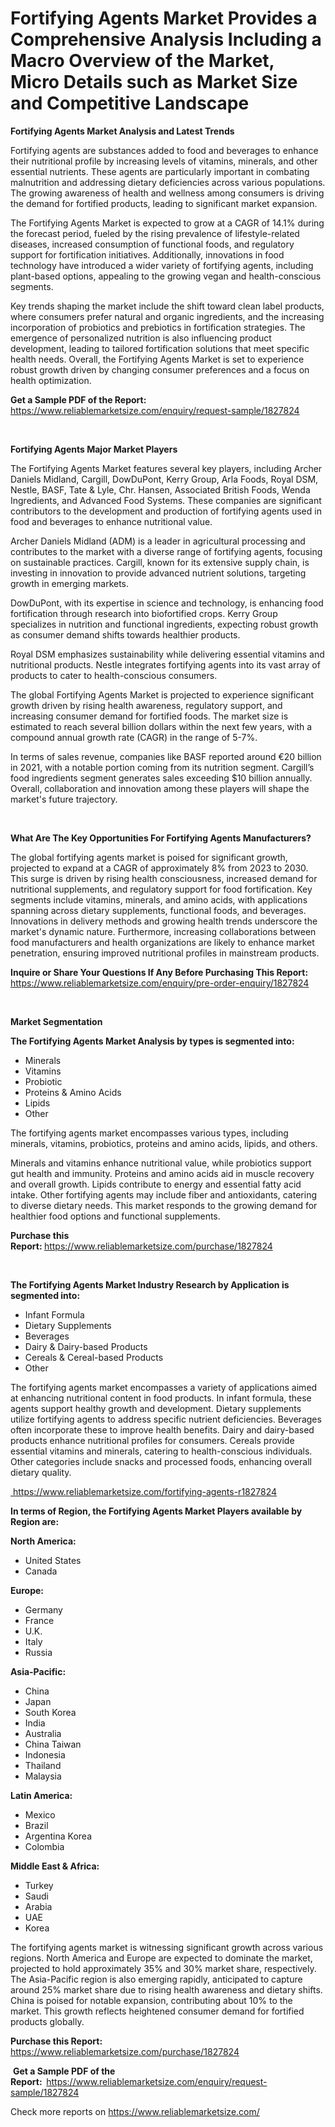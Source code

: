 <p><h1>Fortifying Agents Market Provides a Comprehensive Analysis Including a Macro Overview of the Market, Micro Details such as Market Size and Competitive Landscape</h1></p><p><strong>Fortifying Agents Market Analysis and Latest Trends</strong></p>
<p><p>Fortifying agents are substances added to food and beverages to enhance their nutritional profile by increasing levels of vitamins, minerals, and other essential nutrients. These agents are particularly important in combating malnutrition and addressing dietary deficiencies across various populations. The growing awareness of health and wellness among consumers is driving the demand for fortified products, leading to significant market expansion.</p><p>The Fortifying Agents Market is expected to grow at a CAGR of 14.1% during the forecast period, fueled by the rising prevalence of lifestyle-related diseases, increased consumption of functional foods, and regulatory support for fortification initiatives. Additionally, innovations in food technology have introduced a wider variety of fortifying agents, including plant-based options, appealing to the growing vegan and health-conscious segments. </p><p>Key trends shaping the market include the shift toward clean label products, where consumers prefer natural and organic ingredients, and the increasing incorporation of probiotics and prebiotics in fortification strategies. The emergence of personalized nutrition is also influencing product development, leading to tailored fortification solutions that meet specific health needs. Overall, the Fortifying Agents Market is set to experience robust growth driven by changing consumer preferences and a focus on health optimization.</p></p>
<p><strong>Get a Sample PDF of the Report:&nbsp;</strong> <a href="https://www.reliablemarketsize.com/enquiry/request-sample/1827824?utm_campaign=3114&utm_medium=2&utm_source=Github&utm_content=ia&utm_term=02042025&utm_id=fortifying-agents">https://www.reliablemarketsize.com/enquiry/request-sample/1827824</a></p>
<p>&nbsp;</p>
<p><strong>Fortifying Agents Major Market Players</strong></p>
<p><p>The Fortifying Agents Market features several key players, including Archer Daniels Midland, Cargill, DowDuPont, Kerry Group, Arla Foods, Royal DSM, Nestle, BASF, Tate & Lyle, Chr. Hansen, Associated British Foods, Wenda Ingredients, and Advanced Food Systems. These companies are significant contributors to the development and production of fortifying agents used in food and beverages to enhance nutritional value.</p><p>Archer Daniels Midland (ADM) is a leader in agricultural processing and contributes to the market with a diverse range of fortifying agents, focusing on sustainable practices. Cargill, known for its extensive supply chain, is investing in innovation to provide advanced nutrient solutions, targeting growth in emerging markets.</p><p>DowDuPont, with its expertise in science and technology, is enhancing food fortification through research into biofortified crops. Kerry Group specializes in nutrition and functional ingredients, expecting robust growth as consumer demand shifts towards healthier products. </p><p>Royal DSM emphasizes sustainability while delivering essential vitamins and nutritional products. Nestle integrates fortifying agents into its vast array of products to cater to health-conscious consumers.</p><p>The global Fortifying Agents Market is projected to experience significant growth driven by rising health awareness, regulatory support, and increasing consumer demand for fortified foods. The market size is estimated to reach several billion dollars within the next few years, with a compound annual growth rate (CAGR) in the range of 5-7%.</p><p>In terms of sales revenue, companies like BASF reported around €20 billion in 2021, with a notable portion coming from its nutrition segment. Cargill’s food ingredients segment generates sales exceeding $10 billion annually. Overall, collaboration and innovation among these players will shape the market's future trajectory.</p></p>
<p>&nbsp;</p>
<p><strong>What Are The Key Opportunities For Fortifying Agents Manufacturers?</strong></p>
<p><p>The global fortifying agents market is poised for significant growth, projected to expand at a CAGR of approximately 8% from 2023 to 2030. This surge is driven by rising health consciousness, increased demand for nutritional supplements, and regulatory support for food fortification. Key segments include vitamins, minerals, and amino acids, with applications spanning across dietary supplements, functional foods, and beverages. Innovations in delivery methods and growing health trends underscore the market's dynamic nature. Furthermore, increasing collaborations between food manufacturers and health organizations are likely to enhance market penetration, ensuring improved nutritional profiles in mainstream products.</p></p>
<p><strong>Inquire or Share Your Questions If Any Before Purchasing This Report:</strong> <a href="https://www.reliablemarketsize.com/enquiry/pre-order-enquiry/1827824?utm_campaign=3114&utm_medium=2&utm_source=Github&utm_content=ia&utm_term=02042025&utm_id=fortifying-agents">https://www.reliablemarketsize.com/enquiry/pre-order-enquiry/1827824</a></p>
<p>&nbsp;</p>
<p><strong>Market Segmentation</strong></p>
<p><strong>The Fortifying Agents Market Analysis by types is segmented into:</strong></p>
<p><ul><li>Minerals</li><li>Vitamins</li><li>Probiotic</li><li>Proteins & Amino Acids</li><li>Lipids</li><li>Other</li></ul></p>
<p><p>The fortifying agents market encompasses various types, including minerals, vitamins, probiotics, proteins and amino acids, lipids, and others. </p><p>Minerals and vitamins enhance nutritional value, while probiotics support gut health and immunity. Proteins and amino acids aid in muscle recovery and overall growth. Lipids contribute to energy and essential fatty acid intake. Other fortifying agents may include fiber and antioxidants, catering to diverse dietary needs. This market responds to the growing demand for healthier food options and functional supplements.</p></p>
<p><strong>Purchase this Report:&nbsp;</strong><a href="https://www.reliablemarketsize.com/purchase/1827824?utm_campaign=3114&utm_medium=2&utm_source=Github&utm_content=ia&utm_term=02042025&utm_id=fortifying-agents">https://www.reliablemarketsize.com/purchase/1827824</a></p>
<p>&nbsp;</p>
<p><strong>The Fortifying Agents Market Industry Research by Application is segmented into:</strong></p>
<p><ul><li>Infant Formula</li><li>Dietary Supplements</li><li>Beverages</li><li>Dairy & Dairy-based Products</li><li>Cereals & Cereal-based Products</li><li>Other</li></ul></p>
<p><p>The fortifying agents market encompasses a variety of applications aimed at enhancing nutritional content in food products. In infant formula, these agents support healthy growth and development. Dietary supplements utilize fortifying agents to address specific nutrient deficiencies. Beverages often incorporate these to improve health benefits. Dairy and dairy-based products enhance nutritional profiles for consumers. Cereals provide essential vitamins and minerals, catering to health-conscious individuals. Other categories include snacks and processed foods, enhancing overall dietary quality.</p></p>
<p><a href="https://www.reliablemarketsize.com/fortifying-agents-r1827824?utm_campaign=3114&utm_medium=2&utm_source=Github&utm_content=ia&utm_term=02042025&utm_id=fortifying-agents">&nbsp;https://www.reliablemarketsize.com/fortifying-agents-r1827824</a></p>
<p><strong>In terms of Region, the Fortifying Agents Market Players available by Region are:</strong></p>
<p>
    <p> <strong> North America: </strong>
        <ul>
            <li>United States</li>
            <li>Canada</li>
        </ul>
        </p> 
    <p> <strong> Europe: </strong>
        <ul>
            <li>Germany</li>
            <li>France</li>
            <li>U.K.</li>
            <li>Italy</li>
            <li>Russia</li>
        </ul>
        </p> 
    <p> <strong> Asia-Pacific: </strong>
        <ul>
            <li>China</li>
            <li>Japan</li>
            <li>South Korea</li>
            <li>India</li>
            <li>Australia</li>
            <li>China Taiwan</li>
            <li>Indonesia</li>
            <li>Thailand</li>
            <li>Malaysia</li>
        </ul>
        </p> 
    <p> <strong> Latin America: </strong>
        <ul>
            <li>Mexico</li>
            <li>Brazil</li>
            <li>Argentina Korea</li>
            <li>Colombia</li>
        </ul>
        </p> 
    <p> <strong> Middle East & Africa: </strong>
        <ul>
            <li>Turkey</li>
            <li>Saudi</li>
            <li>Arabia</li>
            <li>UAE</li>
            <li>Korea</li>
        </ul>
    </p>
    </p>
<p><p>The fortifying agents market is witnessing significant growth across various regions. North America and Europe are expected to dominate the market, projected to hold approximately 35% and 30% market share, respectively. The Asia-Pacific region is also emerging rapidly, anticipated to capture around 25% market share due to rising health awareness and dietary shifts. China is poised for notable expansion, contributing about 10% to the market. This growth reflects heightened consumer demand for fortified products globally.</p></p>
<p><strong>Purchase this Report: </strong><a href="https://www.reliablemarketsize.com/purchase/1827824?utm_campaign=3114&utm_medium=2&utm_source=Github&utm_content=ia&utm_term=02042025&utm_id=fortifying-agents">https://www.reliablemarketsize.com/purchase/1827824</a></p>
<p>&nbsp;<strong>Get a Sample PDF of the Report:&nbsp;&nbsp;</strong><a href="https://www.reliablemarketsize.com/enquiry/request-sample/1827824?utm_campaign=3114&utm_medium=2&utm_source=Github&utm_content=ia&utm_term=02042025&utm_id=fortifying-agents">https://www.reliablemarketsize.com/enquiry/request-sample/1827824</a></p>
<p><strong></strong></p>
<p>Check more reports on <a href="https://www.reliablemarketsize.com/?utm_campaign=3114&utm_medium=2&utm_source=Github&utm_content=ia&utm_term=02042025&utm_id=fortifying-agents">https://www.reliablemarketsize.com/</a></p>